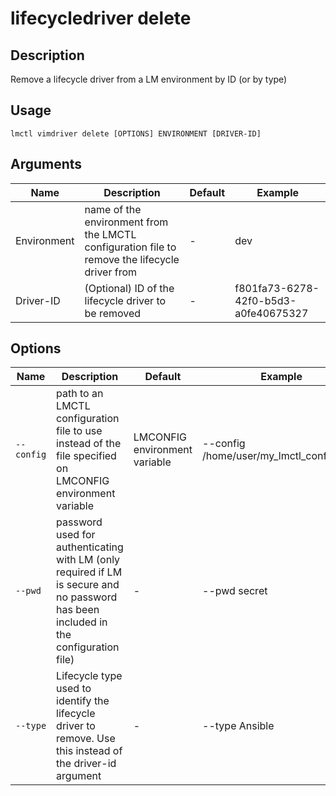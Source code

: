 # lifecycledriver delete

## Description

Remove a lifecycle driver from a LM environment by ID (or by type)

## Usage

```
lmctl vimdriver delete [OPTIONS] ENVIRONMENT [DRIVER-ID]
```

## Arguments

| Name        | Description                                                                                   | Default | Example                              |
| ----------- | --------------------------------------------------------------------------------------------- | ------- | ------------------------------------ |
| Environment | name of the environment from the LMCTL configuration file to remove the lifecycle driver from | -       | dev                                  |
| Driver-ID   | (Optional) ID of the lifecycle driver to be removed                                           | -       | f801fa73-6278-42f0-b5d3-a0fe40675327 |

## Options

| Name       | Description                                                                                                                          | Default                       | Example                                  |
| ---------- | ------------------------------------------------------------------------------------------------------------------------------------ | ----------------------------- | ---------------------------------------- |
| `--config` | path to an LMCTL configuration file to use instead of the file specified on LMCONFIG environment variable                            | LMCONFIG environment variable | --config /home/user/my_lmctl_config.yaml |
| `--pwd`    | password used for authenticating with LM (only required if LM is secure and no password has been included in the configuration file) | -                             | --pwd secret                             |
| `--type`   | Lifecycle type used to identify the lifecycle driver to remove. Use this instead of the driver-id argument                           | -                             | --type Ansible                           |
